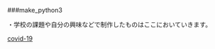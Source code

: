 ###make_python3

・学校の課題や自分の興味などで制作したものはここにおいていきます。



[covid-19](https://github.com/n20011/make_python3/blob/master/covid19.py)